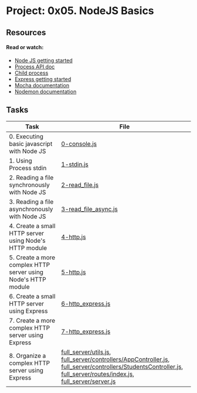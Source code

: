 # Project: 0x05. NodeJS Basics

## Resources

#### Read or watch:

* [Node JS getting started](https://intranet.alxswe.com/rltoken/hROgW3QO9jqFnFP-Nzwh8A)
* [Process API doc](https://intranet.alxswe.com/rltoken/Wt69QV2xygB4GEqob26AjQ)
* [Child process](https://intranet.alxswe.com/rltoken/IS4y9rRCblX71W_oeXpymw)
* [Express getting started](https://intranet.alxswe.com/rltoken/XsfrhG9NRLuuaTpVZlZv_g)
* [Mocha documentation](https://intranet.alxswe.com/rltoken/EBGDj1FwLrK_y4kgxp8hfg)
* [Nodemon documentation](https://intranet.alxswe.com/rltoken/vnDSbLsicMDdxcf5YUSXIg)
## Tasks

| Task | File |
| ---- | ---- |
| 0. Executing basic javascript with Node JS | [0-console.js](./0-console.js) |
| 1. Using Process stdin | [1-stdin.js](./1-stdin.js) |
| 2. Reading a file synchronously with Node JS | [2-read_file.js](./2-read_file.js) |
| 3. Reading a file asynchronously with Node JS | [3-read_file_async.js](./3-read_file_async.js) |
| 4. Create a small HTTP server using Node's HTTP module | [4-http.js](./4-http.js) |
| 5. Create a more complex HTTP server using Node's HTTP module | [5-http.js](./5-http.js) |
| 6. Create a small HTTP server using Express | [6-http_express.js](./6-http_express.js) |
| 7. Create a more complex HTTP server using Express | [7-http_express.js](./7-http_express.js) |
| 8. Organize a complex HTTP server using Express | [full_server/utils.js](./full_server/utils.js), [full_server/controllers/AppController.js](./full_server/controllers/AppController.js), [full_server/controllers/StudentsController.js](./full_server/controllers/StudentsController.js), [full_server/routes/index.js](./full_server/routes/index.js), [full_server/server.js](./full_server/server.js) 